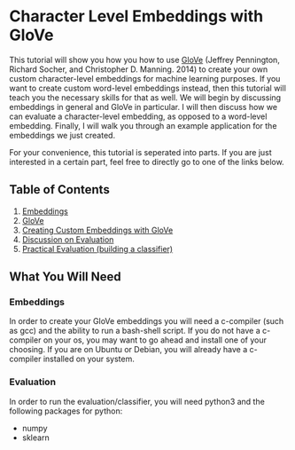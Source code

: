 # Character Level Embeddings with GloVe

This tutorial will show you how you how to use [GloVe](https://nlp.stanford.edu/projects/glove/) (Jeffrey Pennington, Richard Socher, and Christopher D. Manning. 2014) to create your own custom character-level embeddings for machine learning purposes. If you want to create custom word-level embeddings instead, then this tutorial will teach you the necessary skills for that as well. We will begin by discussing embeddings in general and GloVe in particular. I will then discuss how we can evaluate a character-level embedding, as opposed to a word-level embedding. Finally, I will walk you through an example application for the embeddings we just created.

For your convenience, this tutorial is seperated into parts. If you are just interested in a certain part, feel free to directly go to one of the links below.
## Table of Contents
1. [Embeddings](Embeddings.md)
2. [GloVe](about_glove.md)
3. [Creating Custom Embeddings with GloVe](custom_embeddings.md)
4. [Discussion on Evaluation](evaluation.md)
5. [Practical Evaluation (building a classifier)](glove_classifier.md)



## What You Will Need

### Embeddings
In order to create your GloVe embeddings you will need a c-compiler (such as gcc) and the ability to run a bash-shell script. If you do not have a c-compiler on your os, you may want to go ahead and install one of your choosing. If you are on Ubuntu or Debian, you will already have a c-compiler installed on your system.

### Evaluation
In order to run the evaluation/classifier, you will need python3 and the following packages for python:
- numpy
- sklearn
